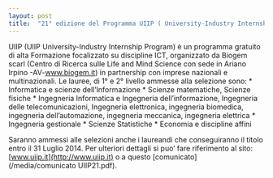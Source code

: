 ```yaml
---
layout: post
title:  "21° edizione del Programma UIIP ( University-Industry Internship Program)"
---
```


UIIP (UIIP University-Industry Internship Program) è un programma gratuito di alta Formazione focalizzato su discipline ICT, organizzato da Biogem scarl (Centro di Ricerca sulle Life and Mind Science con sede in Ariano Irpino -AV-www.biogem.it) in partnership con imprese nazionali e multinazionali.
Le lauree, di 1° e 2° livello ammesse alla selezione sono:
\* Informatica e scienze dell’Informazione
\* Scienze matematiche, Scienze fisiche
\* Ingegneria Informatica e Ingegneria dell’informazione, Ingegneria delle telecomunicazioni, Ingegneria elettronica, ingegneria biomedica, ingegneria dell’automazione, ingegneria meccanica, ingegneria elettrica
\* Ingegneria gestionale
\* Scienze Statistiche
\* Economia e discipline affini


Saranno ammessi alle selezioni anche i laureandi che conseguiranno il titolo entro il 31 Luglio 2014.
Per ulteriori dettagli si puo’ fare riferimento al sito: [www.uiip.it](http://www.uiip.it)
o a questo [comunicato](/media/comunicato UIIP21.pdf).
